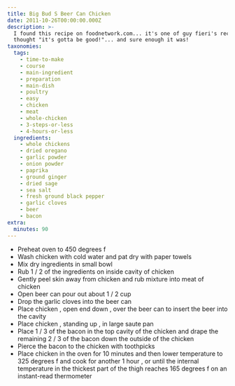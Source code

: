 ```yaml
---
title: Big Bud S Beer Can Chicken
date: 2011-10-26T00:00:00.000Z
description: >-
  I found this recipe on foodnetwork.com... it's one of guy fieri's recipes so i
  thought "it's gotta be good!"... and sure enough it was!
taxonomies:
  tags:
    - time-to-make
    - course
    - main-ingredient
    - preparation
    - main-dish
    - poultry
    - easy
    - chicken
    - meat
    - whole-chicken
    - 3-steps-or-less
    - 4-hours-or-less
  ingredients:
    - whole chickens
    - dried oregano
    - garlic powder
    - onion powder
    - paprika
    - ground ginger
    - dried sage
    - sea salt
    - fresh ground black pepper
    - garlic cloves
    - beer
    - bacon
extra:
  minutes: 90
---
```

 - Preheat oven to 450 degrees f
 - Wash chicken with cold water and pat dry with paper towels
 - Mix dry ingredients in small bowl
 - Rub 1 / 2 of the ingredients on inside cavity of chicken
 - Gently peel skin away from chicken and rub mixture into meat of chicken
 - Open beer can pour out about 1 / 2 cup
 - Drop the garlic cloves into the beer can
 - Place chicken , open end down , over the beer can to insert the beer into the cavity
 - Place chicken , standing up , in large saute pan
 - Place 1 / 3 of the bacon in the top cavity of the chicken and drape the remaining 2 / 3 of the bacon down the outside of the chicken
 - Pierce the bacon to the chicken with toothpicks
 - Place chicken in the oven for 10 minutes and then lower temperature to 325 degrees f and cook for another 1 hour , or until the internal temperature in the thickest part of the thigh reaches 165 degrees f on an instant-read thermometer

